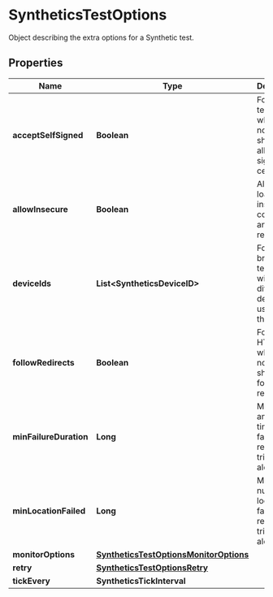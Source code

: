 

# SyntheticsTestOptions

Object describing the extra options for a Synthetic test.

## Properties

Name | Type | Description | Notes
------------ | ------------- | ------------- | -------------
**acceptSelfSigned** | **Boolean** | For SSL test, whether or not the test should allow self signed certificates. |  [optional]
**allowInsecure** | **Boolean** | Allows loading insecure content for an HTTP request. |  [optional]
**deviceIds** | **List&lt;SyntheticsDeviceID&gt;** | For browser test, array with the different device IDs used to run the test. |  [optional]
**followRedirects** | **Boolean** | For API HTTP test, whether or not the test should follow redirects. |  [optional]
**minFailureDuration** | **Long** | Minimum amount of time in failure required to trigger an alert. |  [optional]
**minLocationFailed** | **Long** | Minimum number of locations in failure required to trigger an alert. |  [optional]
**monitorOptions** | [**SyntheticsTestOptionsMonitorOptions**](SyntheticsTestOptionsMonitorOptions.md) |  |  [optional]
**retry** | [**SyntheticsTestOptionsRetry**](SyntheticsTestOptionsRetry.md) |  |  [optional]
**tickEvery** | **SyntheticsTickInterval** |  |  [optional]



